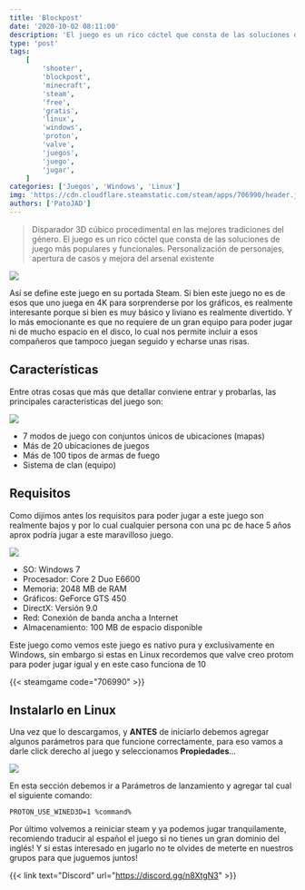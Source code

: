 ```yaml
---
title: 'Blockpost'
date: '2020-10-02 08:11:00'
description: 'El juego es un rico cóctel que consta de las soluciones de juego más populares y funcionales'
type: 'post'
tags:
    [
        'shooter',
        'blockpost',
        'minecraft',
        'steam',
        'free',
        'gratis',
        'linux',
        'windows',
        'proton',
        'valve',
        'juegos',
        'juego',
        'jugar',
    ]
categories: ['Juegos', 'Windows', 'Linux']
img: 'https://cdn.cloudflare.steamstatic.com/steam/apps/706990/header.jpg'
authors: ['PatoJAD']
---
```


> Disparador 3D cúbico procedimental en las mejores tradiciones del género. El juego es un rico cóctel que consta de las soluciones de juego más populares y funcionales. Personalización de personajes, apertura de casos y mejora del arsenal existente

![](https://cdn.cloudflare.steamstatic.com/steam/apps/706990/ss_68e64bfe0dccd3e570cb6f975b686637bd5d973f.600x338.jpg)

Así se define este juego en su portada Steam. Si bien este juego no es de esos que uno juega en 4K para sorprenderse por los gráficos, es realmente interesante porque si bien es muy básico y liviano es realmente divertido. Y lo más emocionante es que no requiere de un gran equipo para poder jugar ni de mucho espacio en el disco, lo cual nos permite incluir a esos compañeros que tampoco juegan seguido y echarse unas risas.

## Características

Entre otras cosas que más que detallar conviene entrar y probarlas, las principales características del juego son:

![](https://cdn.cloudflare.steamstatic.com/steam/apps/706990/ss_6e84078fde2dc1a4b12f1f7242d1af805a0e30f3.600x338.jpg)

-   7 modos de juego con conjuntos únicos de ubicaciones (mapas)
-   Más de 20 ubicaciones de juegos
-   Más de 100 tipos de armas de fuego
-   Sistema de clan (equipo)

## Requisitos

Como dijimos antes los requisitos para poder jugar a este juego son realmente bajos y por lo cual cualquier persona con una pc de hace 5 años aprox podría jugar a este maravilloso juego.

![](https://cdn.cloudflare.steamstatic.com/steam/apps/706990/ss_77ef2a3f336663ff7b57fa39f047b405c9201d7d.600x338.jpg)

-   SO: Windows 7
-   Procesador: Core 2 Duo E6600
-   Memoria: 2048 MB de RAM
-   Gráficos: GeForce GTS 450
-   DirectX: Versión 9.0
-   Red: Conexión de banda ancha a Internet
-   Almacenamiento: 100 MB de espacio disponible

Este juego como vemos este juego es nativo pura y exclusivamente en Windows, sin embargo si estas en Linux recordemos que valve creo protom para poder jugar igual y en este caso funciona de 10

{{< steamgame code="706990" >}}

## Instalarlo en Linux

Una vez que lo descargamos, y **ANTES** de iniciarlo debemos agregar algunos parámetros para que funcione correctamente, para eso vamos a darle click derecho al juego y seleccionamos **Propiedades**...

![](https://i.postimg.cc/cH3V889S/Captura-de-pantalla-2020-09-01-22-51-14.png)

En esta sección debemos ir a Parámetros de lanzamiento y agregar tal cual el siguiente comando:

```
PROTON_USE_WINED3D=1 %command%
```

Por último volvemos a reiniciar steam y ya podemos jugar tranquilamente, recomiendo traducir al español el juego si no tienes un gran dominio del inglés! Y si estas interesado en jugarlo no te olvides de meterte en nuestros grupos para que juguemos juntos!

{{< link text="Discord" url="https://discord.gg/n8XtgN3" >}}
